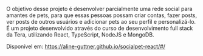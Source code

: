 O objetivo desse projeto é desenvolver parcialmente uma rede social para amantes de pets, para que essas pessoas possam criar contas, fazer posts, ver posts de outros usuários e adicionar pets ao seu perfil e personalizá-lo. É um projeto desenvolvido através do curso de desenvolvimento full stack da Tera, utilizando React, TypeScript, NodeJS e MongoDB.

Disponível em: https://aline-guttner.github.io/socialpet-react/#/
